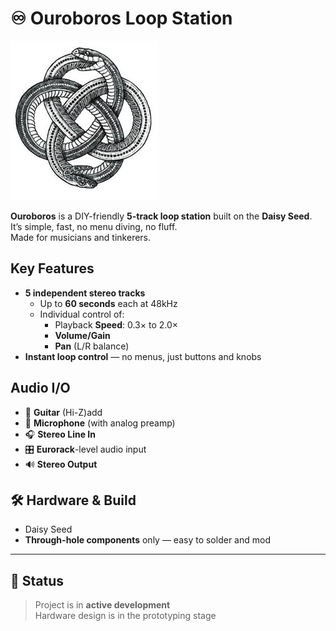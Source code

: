 # ♾️ Ouroboros Loop Station

![Ouroboros Loop Station](docs/ouroboros-banner.png)

**Ouroboros** is a DIY-friendly **5-track loop station** built on the **Daisy Seed**.  
It’s simple, fast, no menu diving, no fluff.  
Made for musicians and tinkerers.


## Key Features

- **5 independent stereo tracks**
  - Up to **60 seconds** each at 48kHz
  - Individual control of:
    - Playback **Speed**: 0.3× to 2.0×
    - **Volume/Gain**
    - **Pan** (L/R balance)
-  **Instant loop control** — no menus, just buttons and knobs



## Audio I/O

- 🎸 **Guitar** (Hi-Z)add
- 🎤 **Microphone** (with analog preamp)
- 🎧 **Stereo Line In**
- 🎛️ **Eurorack**-level audio input
- 🔊 **Stereo Output**



## 🛠️ Hardware & Build

- Daisy Seed
- **Through-hole components** only — easy to solder and mod

---

## 💬 Status

> Project is in **active development**  
> Hardware design is in the prototyping stage  


